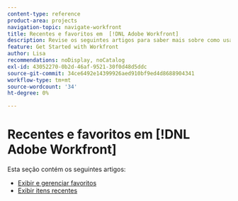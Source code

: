 ```yaml
---
content-type: reference
product-area: projects
navigation-topic: navigate-workfront
title: Recentes e favoritos em  [!DNL Adobe Workfront]
description: Revise os seguintes artigos para saber mais sobre como usar favoritos e recentes no Workfront.
feature: Get Started with Workfront
author: Lisa
recommendations: noDisplay, noCatalog
exl-id: 43052270-0b2d-46af-9521-30f0d48d5ddc
source-git-commit: 34ce6492e14399926aed910bf9ed4d8688904341
workflow-type: tm+mt
source-wordcount: '34'
ht-degree: 0%

---
```


# Recentes e favoritos em [!DNL Adobe Workfront]

Esta seção contém os seguintes artigos:

* [Exibir e gerenciar favoritos](../../../workfront-basics/navigate-workfront/recent-and-favorites/view-and-manage-favorites.md)
* [Exibir itens recentes](../../../workfront-basics/navigate-workfront/recent-and-favorites/view-recent-items.md)
